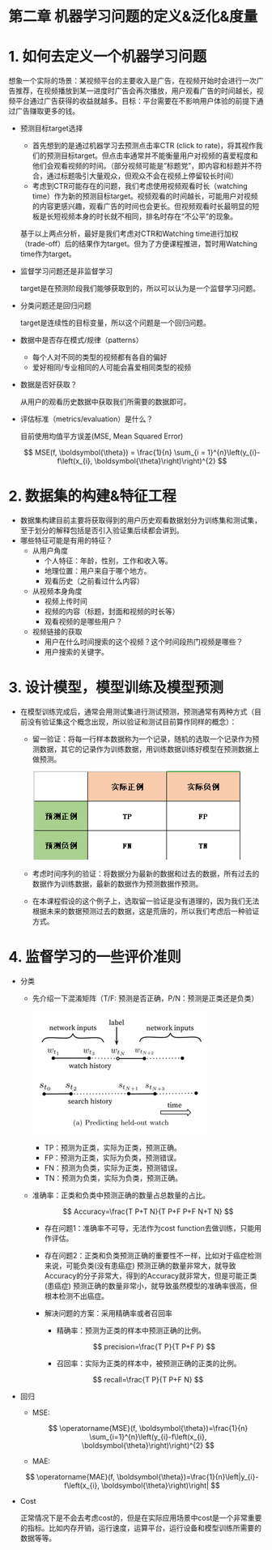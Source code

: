 # 第二章 机器学习问题的定义&泛化&度量

# 1. 如何去定义一个机器学习问题

想象一个实际的场景：某视频平台的主要收入是广告，在视频开始时会进行一次广告推荐，在视频播放到某一进度时广告会再次播放，用户观看广告的时间越长，视频平台通过广告获得的收益就越多。目标：平台需要在不影响用户体验的前提下通过广告赚取更多的钱。

- 预测目标target选择
    - 首先想到的是通过机器学习去预测点击率CTR (click to rate)，将其视作我们的预测目标target。但点击率通常并不能衡量用户对视频的喜爱程度和他们会观看视频的时间。（部分视频可能是”标题党”，即内容和标题并不符合，通过标题吸引大量观众，但观众不会在视频上停留较长时间）
    - 考虑到CTR可能存在的问题，我们考虑使用视频观看时长（watching time）作为新的预测目标target。视频观看的时间越长，可能用户对视频的内容更感兴趣，观看广告的时间也会更长。但视频观看时长最明显的短板是长短视频本身的时长就不相同，排名时存在“不公平”的现象。
    
    基于以上两点分析，最好是我们考虑对CTR和Watching time进行加权（trade-off）后的结果作为target。但为了方便课程推进，暂时用Watching time作为target。
    
- 监督学习问题还是非监督学习
    
    target是在预测阶段我们能够获取到的，所以可以认为是一个监督学习问题。
    
- 分类问题还是回归问题
    
    target是连续性的目标变量，所以这个问题是一个回归问题。
    
- 数据中是否存在模式/规律（patterns）
    - 每个人对不同的类型的视频都有各自的偏好
    - 爱好相同/专业相同的人可能会喜爱相同类型的视频
- 数据是否好获取？
    
    从用户的观看历史数据中获取我们所需要的数据即可。
    
- 评估标准（metrics/evaluation）是什么？
    
    目前使用均值平方误差(MSE, Mean Squared Error)
    
    $$
    MSE(f, \boldsymbol{\theta}) = \frac{1}{n} \sum_{i = 1}^{n}\left(y_{i}-f\left(x_{i}, \boldsymbol{\theta}\right)\right)^{2}
    $$
    

# 2. 数据集的构建&特征工程

- 数据集构建目前主要将获取得到的用户历史观看数据划分为训练集和测试集，至于划分的解释包括是否引入验证集后续都会讲到。
- 哪些特征可能是有用的特征？
    - 从用户角度
        - 个人特征：年龄，性别，工作和收入等。
        - 地理位置：用户来自于哪个地方。
        - 观看历史（之前看过什么内容）
    - 从视频本身角度
        - 视频上传时间
        - 视频的内容（标题，封面和视频的时长等）
        - 观看视频的是哪些用户？
    - 视频链接的获取
        - 用户在什么时间搜索的这个视频？这个时间段热门视频是哪些？
        - 用户搜索的关键字。

# 3. 设计模型，模型训练及模型预测

- 在模型训练完成后，通常会用测试集进行测试预测，预测通常有两种方式（目前没有验证集这个概念出现，所以验证和测试目前算作同样的概念）：
    - 留一验证：将每一行样本数据称为一个记录，随机的选取一个记录作为预测数据，其它的记录作为训练数据，用训练数据训练好模型在预测数据上做预测。
        
        ![Untitled](https://github.com/mura1n/Machine-Learning-in-Practice-Crash-Course-Notes/blob/main/notes/week02_%E6%9C%BA%E5%99%A8%E5%AD%A6%E4%B9%A0%E9%97%AE%E9%A2%98%E7%9A%84%E5%AE%9A%E4%B9%89%26%E6%B3%9B%E5%8C%96%26%E5%BA%A6%E9%87%8F/png1.png)
        
    - 考虑时间序列的验证：将数据分为最新的数据和过去的数据，所有过去的数据作为训练数据，最新的数据作为预测数据作预测。
    - 在本课程假设的这个例子上，选取留一验证是没有道理的，因为我们无法根据未来的数据预测过去的数据，这是荒唐的，所以我们考虑后一种验证方式。

# 4. 监督学习的一些评价准则

- 分类
    - 先介绍一下混淆矩阵（T/F: 预测是否正确，P/N：预测是正类还是负类）
        
        ![Untitled](https://github.com/mura1n/Machine-Learning-in-Practice-Crash-Course-Notes/blob/main/notes/week02_%E6%9C%BA%E5%99%A8%E5%AD%A6%E4%B9%A0%E9%97%AE%E9%A2%98%E7%9A%84%E5%AE%9A%E4%B9%89%26%E6%B3%9B%E5%8C%96%26%E5%BA%A6%E9%87%8F/png2.png)
        
        - TP：预测为正类，实际为正类，预测正确。
        - FP：预测为正类，实际为负类，预测错误。
        - FN：预测为负类，实际为正类，预测错误。
        - TN：预测为负类，实际为负类，预测正确。
    - 准确率：正类和负类中预测正确的数量占总数量的占比。
        
        $$
        Accuracy=\frac{T P+T N}{T P+F P+F N+T N}
        $$
        
        - 存在问题1：准确率不可导，无法作为cost function去做训练，只能用作评估。
        - 存在问题2：正类和负类预测正确的重要性不一样，比如对于癌症检测来说，可能负类(没有患癌症) 预测正确的数量非常大，就导致Accuracy的分子非常大，得到的Accuracy就非常大，但是可能正类(患癌症) 预测正确的数量非常小，就导致虽然模型的准确率很高，但根本检测不出癌症。
        - 解决问题的方案：采用精确率或者召回率
            - 精确率：预测为正类的样本中预测正确的比例。
            
            $$
            precision=\frac{T P}{T P+F P}
            $$
            
            - 召回率：实际为正类的样本中，被预测正确的正类的比例。
        
        $$
        recall=\frac{T P}{T P+F N}
        $$
        
- 回归
    - MSE:
        
        $$
        \operatorname{MSE}(f, \boldsymbol{\theta})=\frac{1}{n} \sum_{i=1}^{n}\left(y_{i}-f\left(x_{i}, \boldsymbol{\theta}\right)\right)^{2}
        $$
        
    - MAE:
    
    $$
    \operatorname{MAE}(f, \boldsymbol{\theta})=\frac{1}{n}\left|y_{i}-f\left(x_{i}, \boldsymbol{\theta}\right)\right|
    $$
    
- Cost
    
    正常情况下是不会去考虑cost的，但是在实际应用场景中cost是一个非常重要的指标。比如内存开销，运行速度，运算平台，运行设备和模型训练所需要的数据等等。
